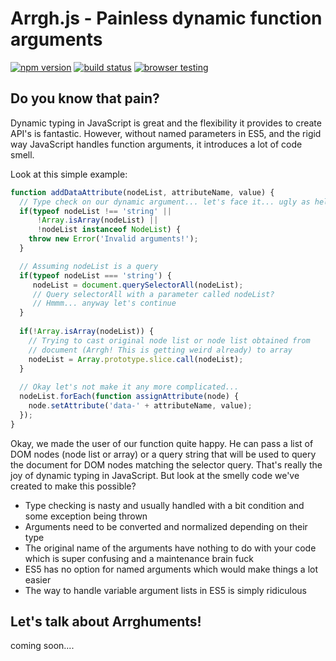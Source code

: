 # Arrgh.js - Painless dynamic function arguments
[![npm version](http://img.shields.io/npm/v/arrgh.js.svg)](https://npmjs.org/package/arrgh.js) [![build status](http://img.shields.io/travis/gionkunz/arrgh.js.svg)](https://travis-ci.org/gionkunz/arrgh.js) [![browser testing](https://ci.testling.com/gionkunz/arrgh.js.png)](https://ci.testling.com/gionkunz/arrgh.js)

## Do you know that pain?

Dynamic typing in JavaScript is great and the flexibility it provides to create API's is fantastic. However, without 
named parameters in ES5, and the rigid way JavaScript handles function arguments, it introduces a lot of code smell.

Look at this simple example:

```javascript
function addDataAttribute(nodeList, attributeName, value) {
  // Type check on our dynamic argument... let's face it... ugly as hell
  if(typeof nodeList !== 'string' || 
      !Array.isArray(nodeList) || 
      !nodeList instanceof NodeList) {
    throw new Error('Invalid arguments!');
  }

  // Assuming nodeList is a query
  if(typeof nodeList === 'string') {
     nodeList = document.querySelectorAll(nodeList);
     // Query selectorAll with a parameter called nodeList? 
     // Hmmm... anyway let's continue
  }
  
  if(!Array.isArray(nodeList)) {
    // Trying to cast original node list or node list obtained from 
    // document (Arrgh! This is getting weird already) to array
    nodeList = Array.prototype.slice.call(nodeList);
  }
  
  // Okay let's not make it any more complicated...
  nodeList.forEach(function assignAttribute(node) {
    node.setAttribute('data-' + attributeName, value);
  });
}
```

Okay, we made the user of our function quite happy. He can pass a list of DOM nodes (node list or array) or a 
query string that will be used to query the document for DOM nodes matching the selector query. That's really the joy 
of dynamic typing in JavaScript. But look at the smelly code we've created to make this possible?

- Type checking is nasty and usually handled with a bit condition and some exception being thrown
- Arguments need to be converted and normalized depending on their type
- The original name of the arguments have nothing to do with your code which is super confusing and a maintenance brain fuck
- ES5 has no option for named arguments which would make things a lot easier
- The way to handle variable argument lists in ES5 is simply ridiculous

## Let's talk about Arrghuments!

coming soon....
